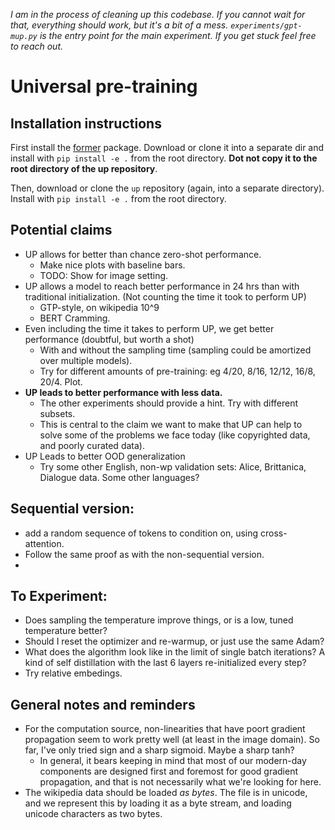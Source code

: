 _I am in the process of cleaning up this codebase. If you cannot wait for that, everything should work, but it's a bit of a mess. `experiments/gpt-mup.py` is the entry point for the main experiment. If you get stuck feel free to reach out._

# Universal pre-training

## Installation instructions

First install the [former]() package. Download or clone it into a separate dir and install with `pip install -e .` from the root directory. **Dot not copy it to the root directory of the up repository**.

Then, download or clone the `up` repository (again, into a separate directory). Install with `pip install -e .` from the root directory.

## Potential claims
 - UP allows for better than chance zero-shot performance.
   - Make nice plots with baseline bars.
   - TODO: Show for image setting. 
 - UP allows a model to reach better performance in 24 hrs than with traditional initialization. (Not counting the time it took to perform UP) 
   - GTP-style, on wikipedia 10^9
   - BERT Cramming.
 - Even including the time it takes to perform UP, we get better performance (doubtful, but worth a shot)
   - With and without the sampling time (sampling could be amortized over multiple models).
   - Try for different amounts of pre-training: eg 4/20, 8/16, 12/12, 16/8, 20/4. Plot. 
 - **UP leads to better performance with less data.**
   - The other experiments should provide a hint. Try with different subsets.
   - This is central to the claim we want to make that UP can help to solve some of the problems we face today (like copyrighted data, and poorly curated data).
 - UP Leads to better OOD generalization
   - Try some other English, non-wp validation sets: Alice, Brittanica, Dialogue data. Some other languages? 

## Sequential version:
 - add a random sequence of tokens to condition on, using cross-attention.
 - Follow the same proof as with the non-sequential version.
 - 

## To Experiment:
 - Does sampling the temperature improve things, or is a low, tuned temperature better?
 - Should I reset the optimizer and re-warmup, or just use the same Adam?
 - What does the algorithm look like in the limit of single batch iterations? A kind of self distillation with the last
   6 layers re-initialized every step?
 - Try relative embedings.

## General notes and reminders
 - For the computation source, non-linearities that have poort gradient propagation seem to work pretty well (at least in the image domain). So far, I've only tried sign and a sharp sigmoid. Maybe a sharp tanh?
   - In general, it bears keeping in mind that most of our modern-day components are designed first and foremost for good gradient propagation, and that is not necessarily what we're looking for here.  
 - The wikipedia data should be loaded _as bytes_. The file is in unicode, and we represent this by loading it as a byte stream, and loading unicode characters as two bytes.
